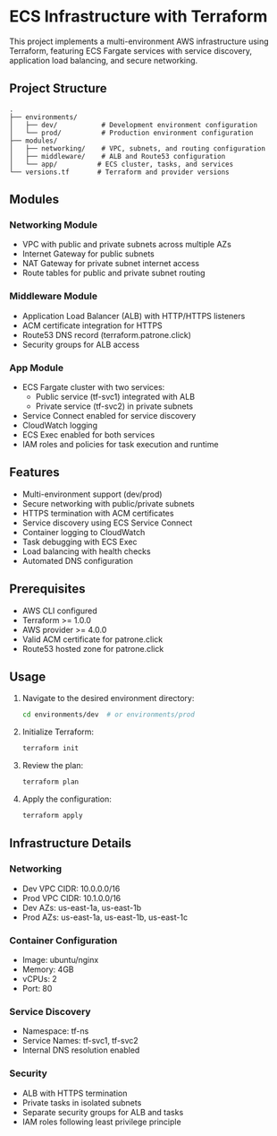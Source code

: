 # ECS Infrastructure with Terraform

This project implements a multi-environment AWS infrastructure using Terraform, featuring ECS Fargate services with service discovery, application load balancing, and secure networking.

## Project Structure

```
.
├── environments/
│   ├── dev/           # Development environment configuration
│   └── prod/          # Production environment configuration
├── modules/
│   ├── networking/    # VPC, subnets, and routing configuration
│   ├── middleware/    # ALB and Route53 configuration
│   └── app/          # ECS cluster, tasks, and services
└── versions.tf       # Terraform and provider versions
```

## Modules

### Networking Module
- VPC with public and private subnets across multiple AZs
- Internet Gateway for public subnets
- NAT Gateway for private subnet internet access
- Route tables for public and private subnet routing

### Middleware Module
- Application Load Balancer (ALB) with HTTP/HTTPS listeners
- ACM certificate integration for HTTPS
- Route53 DNS record (terraform.patrone.click)
- Security groups for ALB access

### App Module
- ECS Fargate cluster with two services:
  - Public service (tf-svc1) integrated with ALB
  - Private service (tf-svc2) in private subnets
- Service Connect enabled for service discovery
- CloudWatch logging
- ECS Exec enabled for both services
- IAM roles and policies for task execution and runtime

## Features

- Multi-environment support (dev/prod)
- Secure networking with public/private subnets
- HTTPS termination with ACM certificates
- Service discovery using ECS Service Connect
- Container logging to CloudWatch
- Task debugging with ECS Exec
- Load balancing with health checks
- Automated DNS configuration

## Prerequisites

- AWS CLI configured
- Terraform >= 1.0.0
- AWS provider >= 4.0.0
- Valid ACM certificate for patrone.click
- Route53 hosted zone for patrone.click

## Usage

1. Navigate to the desired environment directory:
   ```bash
   cd environments/dev  # or environments/prod
   ```

2. Initialize Terraform:
   ```bash
   terraform init
   ```

3. Review the plan:
   ```bash
   terraform plan
   ```

4. Apply the configuration:
   ```bash
   terraform apply
   ```

## Infrastructure Details

### Networking
- Dev VPC CIDR: 10.0.0.0/16
- Prod VPC CIDR: 10.1.0.0/16
- Dev AZs: us-east-1a, us-east-1b
- Prod AZs: us-east-1a, us-east-1b, us-east-1c

### Container Configuration
- Image: ubuntu/nginx
- Memory: 4GB
- vCPUs: 2
- Port: 80

### Service Discovery
- Namespace: tf-ns
- Service Names: tf-svc1, tf-svc2
- Internal DNS resolution enabled

### Security
- ALB with HTTPS termination
- Private tasks in isolated subnets
- Separate security groups for ALB and tasks
- IAM roles following least privilege principle